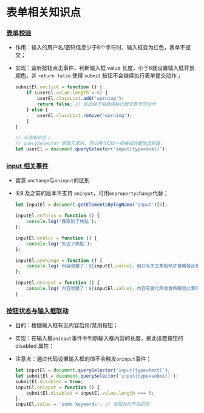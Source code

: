 # 表单相关知识点

### [表单校验](form-validation)

* 作用：输入的用户名/密码信息少于6个字符时，输入框变为红色，表单不提交；

* 实现：监听按钮点击事件，判断输入框 value 长度，小于6就设置输入框背景颜色，并 `return false` 使得 `submit` 按钮不会继续执行表单提交动作；

  ```js
  submitEl.onclick = function () {
      if (userEl.value.length < 6) {
          userEl.classList.add('warning');
          return false; // 如此就不会继续执行提交表单的动作
      } else {
          userEl.classList.remove('warning');
      }
  }
  
  // 补充知识点：
  // querySelector 获取元素时，可以用与CSS一样格式的属性选择器：
  let userEl = document.querySelector('input[type=text]');
  
  ```



### [input 相关事件](input-events)

* 留意 `onchange`与`oninput`的区别

* IE9 及之前的版本不支持 `oninput`，可用`onpropertychange`代替；

  ```js
  let inputEl = document.getElementsByTagName('input')[0];
  
  inputEl.onfocus = function () {
      console.log('獲取到了焦點');
  };
  
  inputEl.onblur = function () {
      console.log('失去了焦點');
  };
  
  inputEl.onchange = function () {
      console.log(`內容改變了：${inputEl.value}，但只有失去焦點時才會觸發此事件`);
  };
  
  inputEl.oninput = function () {
      console.log(`內容改變了：${inputEl.value}，內容有變化時會實時觸發此事件`);
  }
  ```

  

### [按钮状态与输入框联动](input-events/search-btn-disable.html)

* 目的：根据输入框有无内容启用/禁用按钮；

* 实现：在输入框`oninput`事件中判断输入框内容的长度，据此设置按钮的 disabled 属性；

* 注意点：通过代码设置输入框的值不会触发`oninput`事件；

  ```js
  let inputEl = document.querySelector('input[type=text]');
  let submitEl = document.querySelector('input[type=submit]');
  submitEl.disabled = true;
  inputEl.oninput = function () {
      submitEl.disabled = inputEl.value.length === 0;
  };
  inputEl.value = 'some keywords'; // 按钮此时不会启用
  ```

  